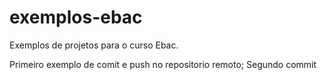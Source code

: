 # exemplos-ebac
Exemplos de projetos para o curso Ebac.

Primeiro exemplo de comit e push no repositorio remoto;
Segundo commit
